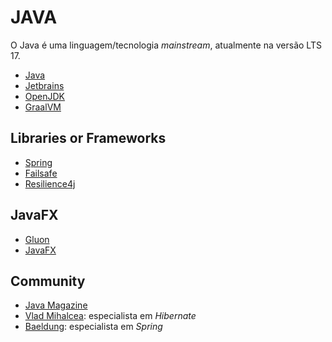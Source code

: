 # JAVA

O Java é uma linguagem/tecnologia _mainstream_, atualmente na versão LTS 17.

- [Java](https://www.oracle.com/java/ 'Java')
- [Jetbrains](https://www.jetbrains.com/ 'Jetbrains')
- [OpenJDK](https://jdk.java.net/ 'OpenJDK')
- [GraalVM](https://www.graalvm.org/ 'GraalVM')

## Libraries or Frameworks

- [Spring](https://spring.io/ 'Spring')
- [Failsafe](https://failsafe.dev/ 'Failsafe')
- [Resilience4j](https://resilience4j.readme.io/ 'Resilience4j')

## JavaFX

- [Gluon](https://gluonhq.com/ 'Gluon')
- [JavaFX](https://openjfx.io/ 'JavaFX')

## Community

- [Java Magazine](https://blogs.oracle.com/javamagazine/ 'Java Magazine')
- [Vlad Mihalcea](https://vladmihalcea.com/ 'Vlad Mihalcea'): especialista em _Hibernate_
- [Baeldung](https://www.baeldung.com/ 'Baeldung'): especialista em _Spring_
